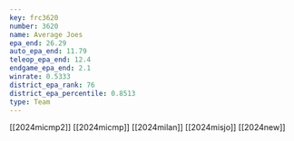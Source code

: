 ```yaml
---
key: frc3620
number: 3620
name: Average Joes
epa_end: 26.29
auto_epa_end: 11.79
teleop_epa_end: 12.4
endgame_epa_end: 2.1
winrate: 0.5333
district_epa_rank: 76
district_epa_percentile: 0.8513
type: Team
---
```

[[2024micmp2]]
[[2024micmp]]
[[2024milan]]
[[2024misjo]]
[[2024new]]
